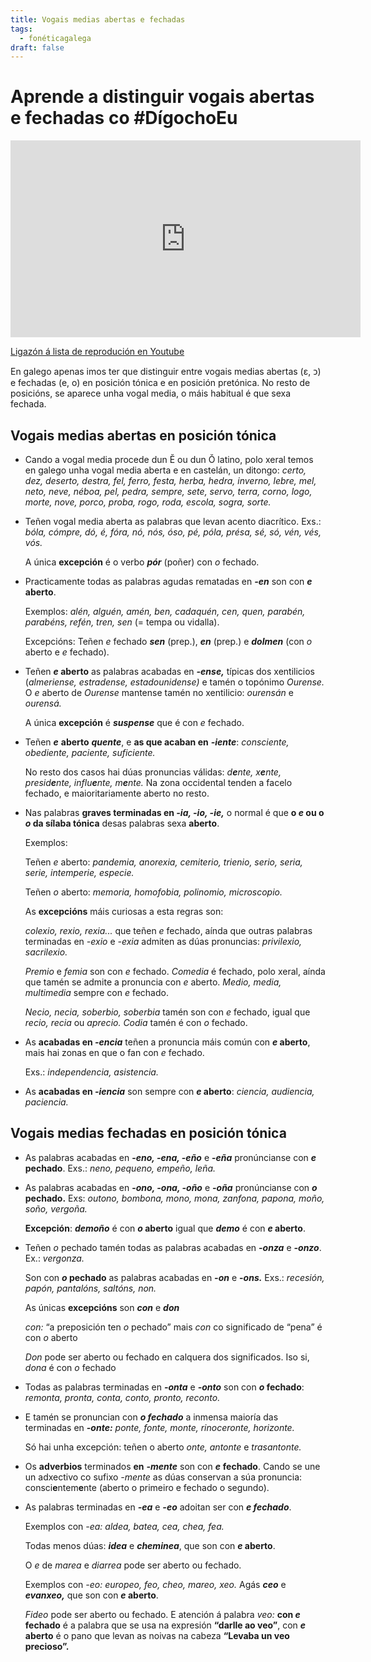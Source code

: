 ```yaml
---
title: Vogais medias abertas e fechadas
tags:
  - fonéticagalega
draft: false
---
```


# Aprende a distinguir vogais abertas e fechadas co #DígochoEu

<iframe width="560" height="315" src="https://www.youtube.com/embed/videoseries?list=PLPJdEqiyl2dDQCP7S74R5yHZvI017RTQ_" title="YouTube video player" frameborder="0" allow="accelerometer; autoplay; clipboard-write; encrypted-media; gyroscope; picture-in-picture" allowfullscreen></iframe>

[Ligazón á lista de reprodución en
Youtube](https://www.youtube.com/playlist?list=PLPJdEqiyl2dDQCP7S74R5yHZvI017RTQ_)

En galego apenas imos ter que distinguir entre vogais medias abertas (ε, ᴐ) e
fechadas (e, o) en posición tónica e en posición pretónica. No resto de
posicións, se aparece unha vogal media, o máis habitual é que sexa fechada.

## Vogais medias abertas en posición tónica

- Cando a vogal media procede dun Ĕ ou dun Ŏ latino, polo xeral temos en galego
  unha vogal media aberta e en castelán, un ditongo: _certo, dez, deserto,
  destra, fel, ferro, festa, herba, hedra, inverno, lebre, mel, neto, neve,
  néboa, pel, pedra, sempre, sete, servo, terra, corno, logo, morte, nove,
  porco, proba, rogo, roda, escola, sogra, sorte._
- Teñen vogal media aberta as palabras que levan acento diacrítico. Exs.: _bóla,
  cómpre, dó, é, fóra, nó, nós, óso, pé, póla, présa, sé, só, vén, vés, vós._

  A única **excepción** é o verbo _**pór**_ (poñer) con _o_ fechado.
- Practicamente todas as palabras agudas rematadas en _**-en**_ son con **_e_
  aberto**.

  Exemplos: _alén, alguén, amén, ben, cadaquén, cen, quen, parabén, parabéns,
  refén, tren, sen_ (= tempa ou vidalla).

  Excepcións: Teñen _e_ fechado _**sen**_ (prep.), _**en**_ (prep.) e
  _**dolmen**_ (con _o_ aberto e _e_ fechado).
- Teñen **_e_ aberto** as palabras acabadas en _**-ense,**_ típicas dos
  xentilicios (_almeriense, estradense, estadounidense)_ e tamén o topónimo
  _Ourense._ O _e_ aberto de _Ourense_ mantense tamén no xentilicio: _ourensán_
  e _ourensá._

  A única **excepción** é _**suspense**_ que é con _e_ fechado.
- Teñen _**e**_ **aberto** _**quente**_, e **as que acaban en** _**-iente**_:
  _consciente, obediente, paciente, suficiente._

  No resto dos casos hai dúas pronuncias válidas: _d**e**nte, x**e**nte,
  presid**e**nte, influ**e**nte, m**e**nte._ Na zona occidental tenden a facelo
  fechado, e maioritariamente aberto no resto.
- Nas palabras **graves terminadas en _-ia, -io, -ie,_** o normal é que **o _e_
  ou o _o_ da sílaba tónica** desas palabras sexa **aberto**.

  Exemplos:

  Teñen _e_ aberto: _pandemia, anorexia, cemiterio, trienio, serio, seria,
  serie, intemperie, especie._

  Teñen _o_ aberto: _memoria, homofobia, polinomio, microscopio._

  As **excepcións** máis curiosas a esta regras son:

  _colexio, rexio, rexia..._ que teñen _e_ fechado, aínda que outras palabras
  terminadas en _-exio_ e _-exia_ admiten as dúas pronuncias: _privilexio,
  sacrilexio._

  _Premio_ e _femia_ son con _e_ fechado. _Comedia_ é fechado, polo xeral, aínda
  que tamén se admite a pronuncia con _e_ aberto. _Medio, media, multimedia_
  sempre con _e_ fechado.

  _Necio, necia, soberbio, soberbia_ tamén son con _e_ fechado, igual que
  _recio, recia_ ou _aprecio. Codia_ tamén é con _o_ fechado.
- As **acabadas en _-encia_** teñen a pronuncia máis común con **_e_ aberto**,
  mais hai zonas en que o fan con _e_ fechado.

  Exs.: _independencia, asistencia._
- As **acabadas en _-iencia_** son sempre con **_e_ aberto**: _ciencia,
  audiencia, paciencia._

## Vogais medias fechadas en posición tónica

- As palabras acabadas en **-_eno, -ena, -eño_** e **-_eña_** pronúncianse con
  **_e_ pechado**. Exs.: _neno, pequeno, empeño, leña._
- As palabras acabadas en **-_ono, -ona, -oño_** e _**-oña**_ pronúncianse con
  **_o_ pechado.** Exs: _outono, bombona, mono, mona, zanfona, papona, moño,
  soño, vergoña._

  **Excepción**: _**demoño**_ é con **_o_ aberto** igual que _**demo**_ é con
  **_e_ aberto**.
- Teñen _o_ pechado tamén todas as palabras acabadas en _**-onza**_ e
  _**-onzo**_. Ex.: _vergonza._

  Son con **_o_ pechado** as palabras acabadas en _**-on**_ e **-_ons._** Exs.:
  _recesión, papón, pantalóns, saltóns, non._

  As únicas **excepcións** son _**con**_ e _**don**_

  _con:_ “a preposición ten _o_ pechado” mais _con_ co significado de “pena” é
  con _o_ aberto

  _Don_ pode ser aberto ou fechado en calquera dos significados. Iso si, _dona_
  é con _o_ fechado
- Todas as palabras terminadas en _**-onta**_ e _**-onto**_ son con **_o_
  fechado**: _remonta, pronta, conta, conto, pronto, reconto._
- E tamén se pronuncian con _**o fechado**_ a inmensa maioría das terminadas en
  _**-onte:**_ _ponte, fonte, monte, rinoceronte, horizonte._

  Só hai unha excepción: teñen o aberto _onte, antonte_ e _trasantonte._
- Os **adverbios** terminados **en** _**-mente**_ son con _**e**_ **fechado**.
  Cando se une un adxectivo co sufixo _-mente_ as dúas conservan a súa
  pronuncia: consci**e**ntem**e**nte (aberto o primeiro e fechado o segundo).
- As palabras terminadas en _**-ea**_ e _**-eo**_ adoitan ser con _**e
  fechado**_.

  Exemplos con _-ea: aldea, batea, cea, chea, fea._

  Todas menos dúas: _**idea**_ e _**cheminea**_, que son con **_e_ aberto**.

  O _e_ de _marea_ e _diarrea_ pode ser aberto ou fechado.

  Exemplos con _-eo: europeo, feo, cheo, mareo, xeo._ Agás _**ceo**_ e
  _**evanxeo,**_ que son con **_e_ aberto**.

  _Fideo_ pode ser aberto ou fechado. E atención á palabra _veo:_ **con _e_
  fechado** é a palabra que se usa na expresión **“darlle ao veo”**, con **_e_
  aberto** é o pano que levan as noivas na cabeza **“Levaba un veo precioso”.**
